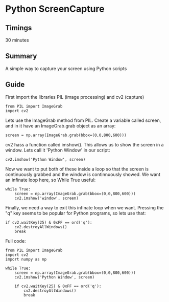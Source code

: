 # Python ScreenCapture

## Timings

30 minutes

## Summary

A simple way to capture your screen using Python scripts

## Guide

First import the libraries PIL (image processing) and cv2 (capture)

```
from PIL import ImageGrab
import cv2
```

Lets use the ImageGrab method from PIL.
Create a variable called screen, and in it have an ImageGrab.grab object as an array:

```
screen = np.array(ImageGrab.grab(bbox=(0,0,800,600)))
```

cv2 hass a function called imshow(). This allows us to show the screen in a window. Lets call it 'Python Window' in our script:

```
cv2.imshow('Python Window', screen)
```

Now we want to put both of these inside a loop so that the screen is continuously grabbed and the window is continnuously showed. We want an infinate loop here, so While True useful:

```
while True:
    screen = np.array(ImageGrab.grab(bbox=(0,0,800,600)))
    cv2.imshow('window', screen)
```

Finally, we need a way to exit this infinate loop when we want. Pressing the "q" key seems to be popular for  Python programs, so lets use that:

```
if cv2.waitKey(25) & 0xFF == ord('q'):
    cv2.destroyAllWindows()
    break
```

Full code:

```
from PIL import ImageGrab
import cv2
import numpy as np

while True:
    screen = np.array(ImageGrab.grab(bbox=(0,0,800,600)))
    cv2.imshow('Python Window', screen)

    if cv2.waitKey(25) & 0xFF == ord('q'):
        cv2.destroyAllWindows()
        break
```